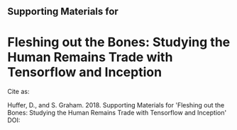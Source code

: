 ## Supporting Materials for

# Fleshing out the Bones: Studying the Human Remains Trade with Tensorflow and Inception

Cite as:

Huffer, D., and S. Graham. 2018. Supporting Materials for 'Fleshing out the Bones: Studying the Human Remains Trade with Tensorflow and Inception' DOI:
